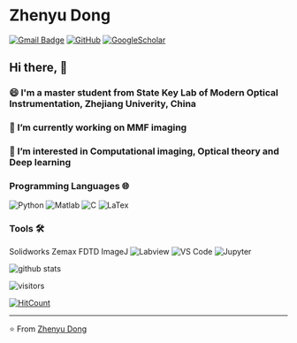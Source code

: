 # Zhenyu Dong
[![Gmail Badge](https://img.shields.io/badge/-kevinzjudzy@gmail.com-c14438?style=flat-square&logo=Gmail&logoColor=white&link=mailto:kevinzjudzy@gmail.com)](mailto:kevinzjudzy@gmail.com)  [![GitHub](https://img.shields.io/badge/-@MrDongZhenyu-181717?style=flat-square&logo=github)](https://github.com/MrDongZhenyu) [![GoogleScholar](https://img.shields.io/badge/-@ZhenyuDong-181717?style=flat-square&logo=Google-Scholar)](https://scholar.google.com/citations?hl=zh-CN&user=AdfsIC0AAAAJ)

## Hi there, 👋
### 😄 I'm a master student from State Key Lab of Modern Optical Instrumentation, Zhejiang Univerity, China
### 🔭 I’m currently working on MMF imaging
### 🌱 I’m interested in Computational imaging, Optical theory and Deep learning

### Programming Languages 🌐
![Python](https://img.shields.io/badge/-Python-%231572B6?style=flat-square&logo=Python&logoColor=ffffff) 
![Matlab](https://img.shields.io/badge/-Matlab-%23F05032?style=flat-square&logo=Mathworks&logoColor=ffffff) 
![C](https://img.shields.io/badge/-C-%23CC6699?style=flat-square&logo=C&logoColor=ffffff)
![LaTex](https://img.shields.io/badge/-LaTex-black?style=flat-square&logo=LaTex&logoColor=ffffff)
### Tools 🛠️
Solidworks Zemax FDTD ImageJ
![Labview](http://img.shields.io/badge/-Labview-yellow?style=flat-square&logo=Labview&logoColor=ffffff)
![VS Code](http://img.shields.io/badge/-VS%20Code-007ACC?style=flat-square&logo=visual-studio-code&logoColor=ffffff)
![Jupyter](http://img.shields.io/badge/-Jupyter-F37626?style=flat-square&logo=Jupyter&logoColor=ffffff)

![github stats](https://github-readme-stats.vercel.app/api?username=MrDongZhenyu&show_icons=true)

![visitors](https://visitor-badge.glitch.me/badge?page_id=MrDongZhenyu.MrDongZhenyu) 

[![HitCount](http://hits.dwyl.com/MrDongZhenyu/MrDongZhenyu.svg)](http://hits.dwyl.com/MrDongZhenyu/MrDongZhenyu)

---

⭐️ From [Zhenyu Dong](https://github.com/MrDongZhenyu)

